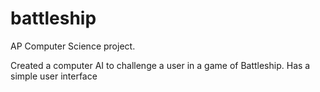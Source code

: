 # battleship

AP Computer Science project.

Created a computer AI to challenge a user in a game of Battleship. Has a simple user interface
